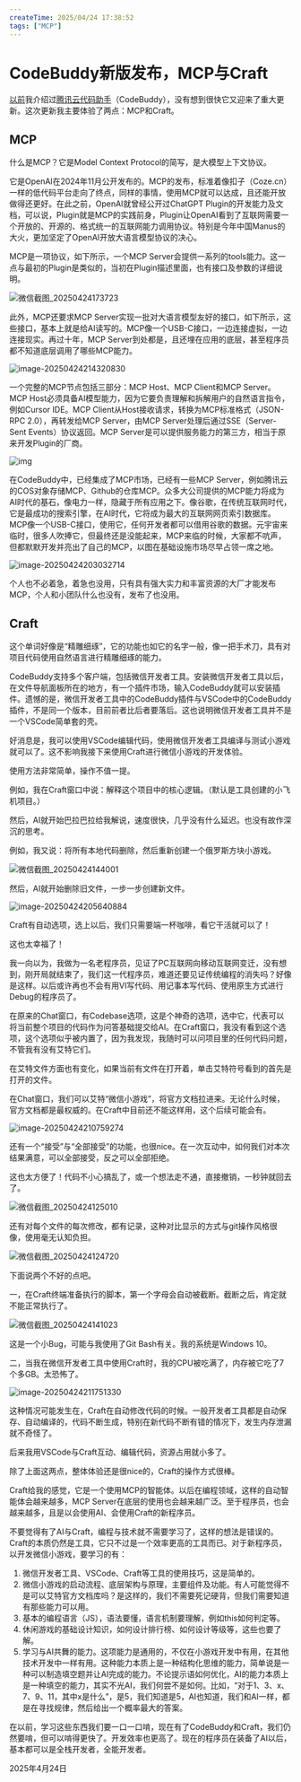 ```yaml
---
createTime: 2025/04/24 17:38:52
tags: ["MCP"]
---
```


# CodeBuddy新版发布，MCP与Craft

[以前](https://yishulun.com/blog/2025/1.html)我介绍过[腾讯云代码助手](https://copilot.tencent.com/)（CodeBuddy），没有想到很快它又迎来了重大更新。这次更新我主要体验了两点：MCP和Craft。

## MCP

什么是MCP？它是Model Context Protocol的简写，是大模型上下文协议。

它是OpenAI在2024年11月公开发布的。MCP的发布，标准着像扣子（Coze.cn）一样的低代码平台走向了终点，同样的事情，使用MCP就可以达成，且还能开放做得还更好。在此之前，OpenAI就曾经公开过ChatGPT Plugin的开发能力及文档，可以说，Plugin就是MCP的实践前身，Plugin让OpenAI看到了互联网需要一个开放的、开源的、格式统一的互联网能力调用协议。特别是今年中国Manus的大火，更加坚定了OpenAI开放大语言模型协议的决心。

MCP是一项协议，如下所示，一个MCP Server会提供一系列的tools能力。这一点与最初的Plugin是类似的，当初在Plugin描述里面，也有接口及参数的详细说明。

![微信截图_20250424173723](assets/微信截图_20250424173723.png)

此外，MCP还要求MCP Server实现一批对大语言模型友好的接口，如下所示，这些接口，基本上就是给AI读写的。MCP像一个USB-C接口，一边连接虚拟，一边连接现实。再过十年，MCP Server到处都是，且还埋在应用的底层，甚至程序员都不知道底层调用了哪些MCP能力。

![image-20250424214320830](assets/image-20250424214320830.png)

一个完整的MCP节点包括三部分：MCP Host、MCP Client和MCP Server。MCP Host必须具备AI模型能力，因为它要负责理解和拆解用户的自然语言指令，例如Cursor IDE。MCP Client从Host接收请求，转换为MCP标准格式（JSON-RPC 2.0），再转发给MCP Server，由MCP Server处理后通过SSE（Server-Sent Events）协议返回。MCP Server是可以提供服务能力的第三方，相当于原来开发Plugin的厂商。

![img](assets/1BpWczAiqv08l7BU75HjcZg.png)

在CodeBuddy中，已经集成了MCP市场，已经有一些MCP Server，例如腾讯云的COS对象存储MCP、Github的仓库MCP。众多大公司提供的MCP能力将成为AI时代的基石，像电力一样，隐藏于所有应用之下。像谷歌，在传统互联网时代，它是最成功的搜索引擎，在AI时代，它将成为最大的互联网网页索引数据库。MCP像一个USB-C接口，使用它，任何开发者都可以借用谷歌的数据。元宇宙来临时，很多人吹捧它，但最终还是没能起来，MCP来临的时候，大家都不吭声，但都默默开发并亮出了自己的MCP，以图在基础设施市场尽早占领一席之地。

![image-20250424203032714](assets/image-20250424203032714.png)

个人也不必着急，着急也没用，只有具有强大实力和丰富资源的大厂才能发布MCP，个人和小团队什么也没有，发布了也没用。

## Craft

这个单词好像是“精雕细琢”，它的功能也如它的名字一般，像一把手术刀，具有对项目代码使用自然语言进行精雕细琢的能力。

CodeBuddy支持多个客户端，包括微信开发者工具。安装微信开发者工具以后，在文件导航面板所在的地方，有一个插件市场，输入CodeBuddy就可以安装插件。遗憾的是，微信开发者工具中的CodeBuddy插件与VSCode中的CodeBuddy插件，不是同一个版本，目前前者比后者要落后。这也说明微信开发者工具并不是一个VSCode简单套的壳。

好消息是，我可以使用VSCode编辑代码，使用微信开发者工具编译与测试小游戏就可以了。这不影响我接下来使用Craft进行微信小游戏的开发体验。

使用方法非常简单，操作不值一提。

例如，我在Craft窗口中说：解释这个项目中的核心逻辑。（默认是工具创建的小飞机项目。）

然后，AI就开始巴拉巴拉给我解说，速度很快，几乎没有什么延迟。也没有故作深沉的思考。

例如，我又说：将所有本地代码删除，然后重新创建一个俄罗斯方块小游戏。

![微信截图_20250424144001](assets/微信截图_20250424144001.png)

然后，AI就开始删除旧文件，一步一步创建新文件。

![image-20250424205640884](assets/image-20250424205640884.png)

Craft有自动选项，选上以后，我们只需要端一杯咖啡，看它干活就可以了！

这也太幸福了！

我一向以为，我做为一名老程序员，见证了PC互联网向移动互联网变迁，没有想到，刚开局就结束了，我们这一代程序员，难道还要见证传统编程的消失吗？好像是这样。以后或许再也不会有用VI写代码、用记事本写代码、使用原生方式进行Debug的程序员了。

在原来的Chat窗口，有Codebase选项，这是个神奇的选项，选中它，代表可以将当前整个项目的代码作为问答基础提交给AI。在Craft窗口，我没有看到这个选项，这个选项似乎被内置了，因为我发现，我随时可以问项目里的任何代码问题，不管我有没有艾特它们。

在艾特文件方面也有变化，如果当前有文件在打开着，单击艾特符号看到的首先是打开的文件。

在Chat窗口，我们可以艾特“微信小游戏”，将官方文档拉进来。无论什么时候，官方文档都是最权威的。在Craft中目前还不能这样用，这个后续可能会有。

![image-20250424210759274](assets/image-20250424210759274.png)

还有一个“接受”与“全部接受”的功能，也很nice。在一次互动中，如何我们对本次结果满意，可以全部接受，反之可以全部拒绝。

这也太方便了！代码不小心搞乱了，或一个想法走不通，直接撤销，一秒钟就回去了。

![微信截图_20250424125010](assets/微信截图_20250424125010.png)

还有对每个文件的每次修改，都有记录，这种对比显示的方式与git操作风格很像，使用毫无认知负担。

![微信截图_20250424124720](assets/微信截图_20250424124720.png)

下面说两个不好的点吧。

一，在Craft终端准备执行的脚本，第一个字母会自动被截断。截断之后，肯定就不能正常执行了。

![微信截图_20250424141023](assets/微信截图_20250424141023.png)

这是一个小Bug，可能与我使用了Git Bash有关。我的系统是Windows 10。

二，当我在微信开发者工具中使用Craft时，我的CPU被吃满了，内存被它吃了7个多GB。太恐怖了。

![image-20250424211751330](assets/image-20250424211751330.png)

这种情况可能发生在，Craft在自动修改代码的时候。一般开发者工具都是自动保存、自动编译的，代码不断生成，特别在新代码不断有错的情况下，发生内存泄漏就不奇怪了。

后来我用VSCode与Craft互动、编辑代码，资源占用就小多了。

除了上面这两点，整体体验还是很nice的，Craft的操作方式很棒。

Craft给我的感觉，它是一个使用MCP的智能体。以后在编程领域，这样的自动智能体会越来越多，MCP Server在底层的使用也会越来越广泛。至于程序员，也会越来越多，且是以会使用AI、会使用Craft的新程序员。

不要觉得有了AI与Craft，编程与技术就不需要学习了，这样的想法是错误的。Craft的本质仍然是工具，它只不过是一个效率更高的工具而已。对于新程序员，以开发微信小游戏，要学习的有：

1. 微信开发者工具、VSCode、Craft等工具的使用技巧，这是简单的。
2. 微信小游戏的启动流程、底层架构与原理，主要组件及功能。有人可能觉得不是可以艾特官方文档库吗？是这样的，我们不需要死记硬背，但我们需要知道有那些能力可以用。
3. 基本的编程语言（JS），语法要懂，语言机制要理解，例如this如何判定等。
4. 休闲游戏的基础设计知识，如何设计排行榜、如何设计等级等，这些也要了解。
5. 学习与AI共舞的能力。这项能力是通用的，不仅在小游戏开发中有用，在其他技术开发中一样有用。这种能力本质上是一种结构化思维的能力，简单说是一种可以制造填空题并让AI完成的能力。不论提示语如何优化，AI的能力本质上是一种填空的能力，其实不光AI，我们何尝不是如何。比如，“对于1、3、x、7、9、11，其中x是什么”，是5，我们知道是5，AI也知道，我们和AI一样，都是在寻找规律，然后给出一个概率最大的答案。

在以前，学习这些东西我们要一口一口啃，现在有了CodeBuddy和Craft，我们仍然要啃，但可以啃得更快了。开发效率也更高了。现在的程序员在装备了AI以后，基本都可以是全栈开发者，全能开发者。

2025年4月24日
